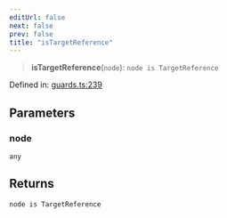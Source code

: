 ```yaml
---
editUrl: false
next: false
prev: false
title: "isTargetReference"
---
```


> **isTargetReference**(`node`): `node is TargetReference`

Defined in: [guards.ts:239](https://github.com/rcs-agents/rcs-lang/blob/2886a07e868cf92f1e606ce6c904ff7e06f6aeb1/packages/ast/src/guards.ts#L239)

## Parameters

### node

`any`

## Returns

`node is TargetReference`

